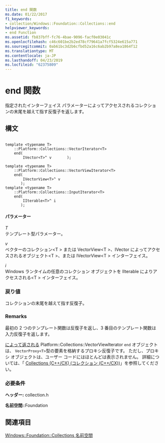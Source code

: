 ```yaml
---
title: end 関数
ms.date: 01/22/2017
f1_keywords:
- collection/Windows::Foundation::Collections::end
helpviewer_keywords:
- end Function
ms.assetid: fb837bff-fc76-4bae-9096-facf0e03041c
ms.openlocfilehash: c46c601be2b2ed78cf79641a7fcf5324e615a771
ms.sourcegitcommit: 0ab61bc3d2b6cfbd52a16c6ab2b97a8ea1864f12
ms.translationtype: MT
ms.contentlocale: ja-JP
ms.lasthandoff: 04/23/2019
ms.locfileid: "62375809"
---
```

# <a name="end-function"></a>end 関数

指定されたインターフェイス パラメーターによってアクセスされるコレクションの末尾を越えて指す反復子を返します。

## <a name="syntax"></a>構文

```

template <typename T>
    ::Platform::Collections::VectorIterator<T>
    end(
        IVector<T>^ v       );

template <typename T>
    ::Platform::Collections::VectorViewIterator<T>
    end(
        IVectorView<T>^ v
       );
template <typename T>
    ::Platform::Collections::InputIterator<T>
    end(
        IIterable<T>^ i
       );
```

#### <a name="parameters"></a>パラメーター

*T*<br/>
テンプレート型パラメーター。

*v*<br/>
ベクターのコレクション\<T > または VectorView\<T >、IVector によってアクセスされるオブジェクト\<T >、または IVectorView\<T > インターフェイス。

*i*<br/>
Windows ランタイムの任意のコレクション オブジェクトを IIterable によりアクセスされる\<T > インターフェイス。

### <a name="return-value"></a>戻り値

コレクションの末尾を越えて指す反復子。

### <a name="remarks"></a>Remarks

最初の 2 つのテンプレート関数は反復子を返し、3 番目のテンプレート関数は入力反復子を返します。

[によって返される](../cppcx/platform-collections-vectorviewiterator-class.md) Platform::Collections::VectorViewIterator `end` オブジェクトは、 `VectorProxy<T>`型の要素を格納するプロキシ反復子です。 ただし、プロキシ オブジェクトは、ユーザー コードにはほとんどは表示されません。 詳細については、「 [Collections (C++/CX) (コレクション (C++/CX))](../cppcx/collections-c-cx.md)」を参照してください。

### <a name="requirements"></a>必要条件

**ヘッダー:** collection.h

**名前空間:**:Foundation

## <a name="see-also"></a>関連項目

[Windows::Foundation::Collections 名前空間](../cppcx/windows-foundation-collections-namespace-c-cx.md)
